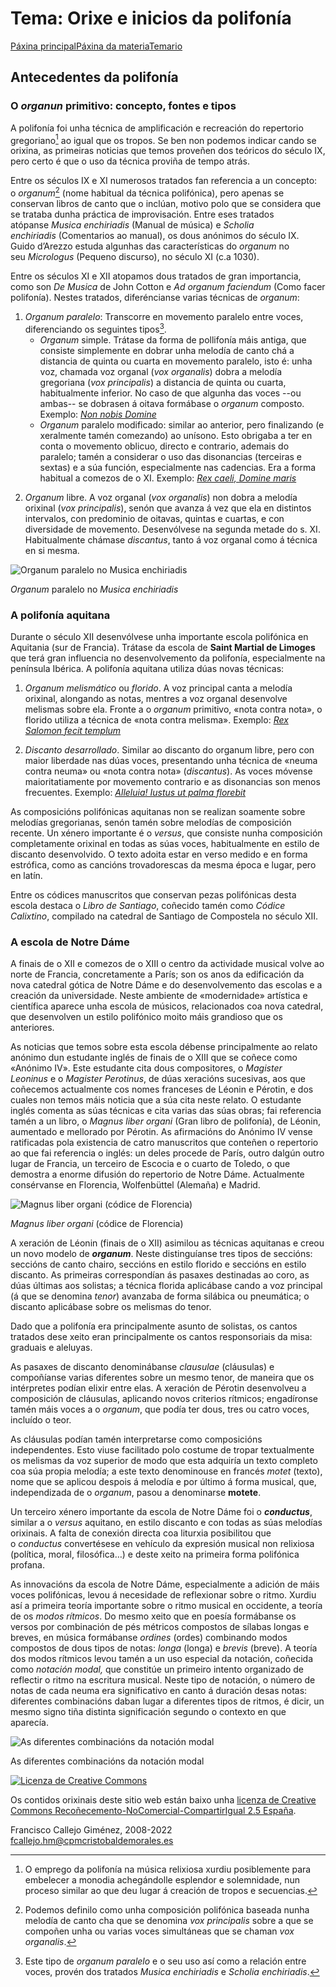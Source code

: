 # Tema: Orixe e inicios da polifonía

[Páxina principal](https://www.franciscocallejo.es/index.php)[Páxina da materia](https://www.franciscocallejo.es/hm4/index.php)[Temario](https://www.franciscocallejo.es/hm4/index.php?page=temario4.html)

<!--TODO: Revisar e adaptar-->
<!--TODO: Pendiente incluír notas sobre organum florido e exemplos-->

## Antecedentes da polifonía

### O *organun* primitivo: concepto, fontes e tipos

A polifonía foi unha técnica de amplificación e recreación do repertorio gregoriano[^nota:Polifonía] ao igual que os tropos. Se ben non podemos indicar cando se orixina, as primeiras noticias que temos proveñen dos teóricos do século IX, pero certo é que o uso da técnica proviña de tempo atrás. 

Entre os séculos IX  e XI numerosos tratados fan referencia a un concepto: o _organum_[^def:Organum] (nome habitual da técnica polifónica), pero apenas se conservan libros de canto que o inclúan, motivo polo que se considera que se trataba dunha práctica de improvisación. Entre eses tratados atópanse _Musica enchiriadis_ (Manual de música) e _Scholia enchiriadis_ (Comentarios ao manual), os dous anónimos do século IX.  Guido d’Arezzo estuda algunhas das características do _organum_ no seu _Micrologus_ (Pequeno discurso), no século XI (c.a 1030).  

[^nota:Polifonía]: O emprego da polifonía na música relixiosa xurdiu posiblemente para embelecer a monodia achegándolle esplendor e solemnidade, nun proceso similar ao que deu lugar á creación de tropos e secuencias.

[^def:Organum]: Podemos definilo como unha composición polifónica baseada nunha melodía de canto cha que se denomina *vox principalis* sobre a que se compoñen unha ou varias voces simultáneas que se chaman *vox organalis*.

Entre os séculos XI e XII atopamos dous tratados de gran importancia, como son *De Musica* de John Cotton e *Ad organum faciendum* (Como facer polifonía). Nestes tratados, diferéncianse varias técnicas de *organum*: 

1. *Organum paralelo*: Transcorre en movemento paralelo entre voces, diferenciando os seguintes tipos[^ref:Musica-Enchiriadis].
	- _Organum_ simple. Trátase da forma de pollifonía máis antiga, que consiste simplemente en dobrar unha melodía de canto chá a distancia de quinta ou cuarta en movemento paralelo, isto é: unha voz, chamada voz organal (*vox organalis*) dobra a melodía gregoriana (*vox principalis*) a distancia de quinta ou cuarta, habitualmente inferior. No caso de que algunha das voces --ou ambas-- se dobrasen á oitava formábase o _organum_ composto. Exemplo: [*Non nobis Domine*](https://open.spotify.com/track/6OamWR37MbNJzXxpMAzdv5?si=16860f3e2d754a17 "Exemplo de organum paralelo - Fonte: Tonus Peregrinus") 
	- _Organum_ paralelo modificado: similar ao anterior, pero finalizando (e xeralmente tamén comezando) ao unísono. Esto obrigaba a ter en conta o movemento oblicuo, directo e contrario, ademais do paralelo; tamén a considerar o uso das disonancias (terceiras e sextas) e a súa función, especialmente nas cadencias. Era a forma habitual a comezos de o XI. Exemplo: [*Rex caeli, Domine maris*](https://open.spotify.com/track/4ECk83RKZbYrHBXt60yDxr?si=f117fcc62ce9446a "Exemplo de organum paralelo modificado")
	
[^ref:Musica-Enchiriadis]: Este tipo de *organum paralelo* e o seu uso así como a relación entre voces, provén dos tratados *Musica enchiriadis* e *Scholia enchiriadis*.  

2. _Organum_ libre. A voz organal (*vox organalis*) non dobra a melodía orixinal (*vox principalis*), senón que avanza á vez que ela en distintos intervalos, con predominio de oitavas, quintas e cuartas, e con diversidade de movemento. Desenvólvese na segunda metade do s. XI. Habitualmente chámase _discantus_, tanto á voz organal como á técnica en si mesma.

![Organum paralelo no Musica enchiriadis](https://www.franciscocallejo.es/hm4/polifonia/tupatris.png "Organum paralelo no tratado Musica enchiriadis")

_Organum_ paralelo no _Musica enchiriadis_


### A polifonía aquitana 

Durante o século XII desenvólvese unha importante escola polifónica en Aquitania (sur de Francia). Trátase da escola de **Saint Martial de Limoges** que terá gran influencia no desenvolvemento da polifonía, especialmente na península Ibérica. A polifonía aquitana utiliza dúas novas técnicas:

1. _Organum melismático_ ou *florido*. 
	A voz principal canta a melodía orixinal, alongando as notas, mentres a voz organal desenvolve melismas sobre ela. Fronte a o _organum_ primitivo, «nota contra nota», o florido utiliza a técnica de «nota contra melisma». Exemplo: [*Rex Salomon fecit templum*](https://open.spotify.com/track/7m9FKXFLVp7bsTYQk8SblG?si=8dc9de07103e4c4c "Exemplo de organum florido")

2. *Discanto desarrollado*. Similar ao discanto do organum libre, pero con maior liberdade nas dúas voces, presentando unha técnica de «neuma contra neuma» ou «nota contra nota» (*discantus*). As voces móvense maioritatiamente por movemento contrario e as disonancias son menos frecuentes. Exemplo: [*Alleluia! Iustus ut palma florebit*](https://open.spotify.com/track/0nFzfD0oeQtLokVatrXMqj?si=b350097f56734002 "Exemplo de Discanto desarrollado.")

As composicións polifónicas aquitanas non se realizan soamente sobre melodías gregorianas, senón tamén sobre melodías de composición recente. Un xénero importante é o _versus_, que consiste nunha composición completamente orixinal en todas as súas voces, habitualmente en estilo de discanto desenvolvido. O texto adoita estar en verso medido e en forma estrófica, como as cancións trovadorescas da mesma época e lugar, pero en latín.

Entre os códices manuscritos que conservan pezas polifónicas desta escola destaca o _Libro de Santiago_, coñecido tamén como _Códice Calixtino_, compilado na catedral de Santiago de Compostela no século XII.

### A escola de Notre Dáme

A finais de o XII e comezos de o XIII o centro da actividade musical volve ao norte de Francia, concretamente a París; son os anos da edificación da nova catedral gótica de Notre Dáme e do desenvolvemento das escolas e a creación da universidade. Neste ambiente de «modernidade» artística e científica aparece unha escola de músicos, relacionados coa nova catedral, que desenvolven un estilo polifónico moito máis grandioso que os anteriores.

As noticias que temos sobre esta escola débense principalmente ao relato anónimo dun estudante inglés de finais de o XIII que se coñece como «Anónimo IV». Este estudante cita dous compositores, o _Magister Leoninus_ e o _Magister Perotinus_, de dúas xeracións sucesivas, aos que coñecemos actualmente cos nomes franceses de Léonin e Pérotin, e dos cuales non temos máis noticia que a súa cita neste relato. O estudante inglés comenta as súas técnicas e cita varias das súas obras; fai referencia tamén a un libro, o _Magnus liber organi_ (Gran libro de polifonía), de Léonin, aumentado e mellorado por Pérotin. As afirmacións do Anónimo IV vense ratificadas pola existencia de catro manuscritos que conteñen o repertorio ao que fai referencia o inglés: un deles procede de París, outro dalgún outro lugar de Francia, un terceiro de Escocia e o cuarto de Toledo, o que demostra a enorme difusión do repertorio de Notre Dáme. Actualmente consérvanse en Florencia, Wolfenbüttel (Alemaña) e Madrid.

![Magnus liber organi (códice de Florencia)](https://www.franciscocallejo.es/hm4/polifonia/magnus.jpg)

_Magnus liber organi_ (códice de Florencia)

A xeración de Léonin (finais de o XII) asimilou as técnicas aquitanas e creou un novo modelo de **_organum_**. Neste distinguíanse tres tipos de seccións: seccións de canto chairo, seccións en estilo florido e seccións en estilo discanto. As primeiras correspondían ás pasaxes destinadas ao coro, as dúas últimas aos solistas; a técnica florida aplicábase cando a voz principal (á que se denomina _tenor_) avanzaba de forma silábica ou pneumática; o discanto aplicábase sobre os melismas do tenor.

Dado que a polifonía era principalmente asunto de solistas, os cantos tratados dese xeito eran principalmente os cantos responsoriais da misa: graduais e aleluyas.

As pasaxes de discanto denominábanse _clausulae_ (cláusulas) e compoñíanse varias diferentes sobre un mesmo tenor, de maneira que os intérpretes podían elixir entre elas. A xeración de Pérotin desenvolveu a composición de cláusulas, aplicando novos criterios rítmicos; engadíronse tamén máis voces a o _organum_, que podía ter dous, tres ou catro voces, incluído o teor.

As cláusulas podían tamén interpretarse como composicións independentes. Esto viuse facilitado polo costume de tropar textualmente os melismas da voz superior de modo que esta adquiría un texto completo coa súa propia melodía; a este texto denominouse en francés _motet_ (texto), nome que se aplicou despois á melodía e por último á forma musical, que, independizada de o _organum_, pasou a denominarse **motete**.

Un terceiro xénero importante da escola de Notre Dáme foi o **_conductus_**, similar a o _versus_ aquitano, en estilo discanto e con todas as súas melodías orixinais. A falta de conexión directa coa liturxia posibilitou que o _conductus_ convertésese en vehículo da expresión musical non relixiosa (política, moral, filosófica…) e deste xeito na primeira forma polifónica profana.

As innovacións da escola de Notre Dáme, especialmente a adición de máis voces polifónicas, levou á necesidade de reflexionar sobre o ritmo. Xurdiu así a primeira teoría importante sobre o ritmo musical en occidente, a teoría de os _modos rítmicos_. Do mesmo xeito que en poesía formábanse os versos por combinación de pés métricos compostos de sílabas longas e breves, en música formábanse _ordines_ (ordes) combinando modos compostos de dous tipos de notas: _longa_ (longa) e _brevis_ (breve). A teoría dos modos rítmicos levou tamén a un uso especial da notación, coñecida como _notación modal,_ que constitúe un primeiro intento organizado de reflectir o ritmo na escritura musical. Neste tipo de notación, o número de notas de cada neuma era significativo en canto á duración desas notas: diferentes combinacións daban lugar a diferentes tipos de ritmos, é dicir, un mesmo signo tiña distinta significación segundo o contexto en que aparecía.

![As diferentes combinacións da notación modal](https://www.franciscocallejo.es/hm4/polifonia/notacionmodal.png)

As diferentes combinacións da notación modal

[![Licenza de Creative Commons](https://i.creativecommons.org/l/by-nc-sa/2.5/es/88x31.png)](http://creativecommons.org/licenses/by-nc-sa/2.5/es/)

Os contidos orixinais deste sitio web están baixo unha [licenza de Creative Commons Recoñecemento-NoComercial-CompartirIgual 2.5 España](http://creativecommons.org/licenses/by-nc-sa/2.5/es/).

Francisco Callejo Giménez, 2008-2022  
[fcallejo.hm@cpmcristobaldemorales.es](mailto:fcallejo.hm@cpmcristobaldemorales.es)